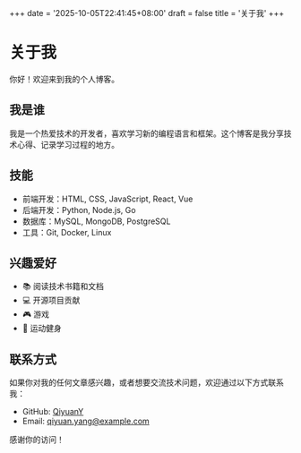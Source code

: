 +++
date = '2025-10-05T22:41:45+08:00'
draft = false
title = '关于我'
+++

# 关于我

你好！欢迎来到我的个人博客。

## 我是谁

我是一个热爱技术的开发者，喜欢学习新的编程语言和框架。这个博客是我分享技术心得、记录学习过程的地方。

## 技能

- 前端开发：HTML, CSS, JavaScript, React, Vue
- 后端开发：Python, Node.js, Go
- 数据库：MySQL, MongoDB, PostgreSQL
- 工具：Git, Docker, Linux

## 兴趣爱好

- 📚 阅读技术书籍和文档
- 💻 开源项目贡献
- 🎮 游戏
- 🏃 运动健身

## 联系方式

如果你对我的任何文章感兴趣，或者想要交流技术问题，欢迎通过以下方式联系我：

- GitHub: [QiyuanY](https://github.com/QiyuanY)
- Email: qiyuan.yang@example.com

感谢你的访问！
